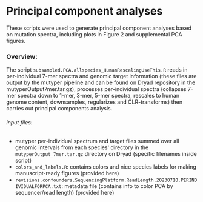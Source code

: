 # Principal component analyses

These scripts were used to generate principal component analyses based on mutation spectra, including plots in Figure 2 and supplemental PCA figures. 

### Overview: 
The script `subsampled.PCA.allspecies_HumanRescalingUseThis.R` reads in per-individual 7-mer spectra and genomic target information (these files are output by the mutyper pipeline and can be found on Dryad repository in the mutyperOutput7mer.tar.gz), processes per-individual spectra (collapses 7-mer spectra down to  1-mer, 3-mer, 5-mer spectra, rescales to human genome content, downsamples, regularizes and CLR-transforms) then carries out principal components analysis. 

###### input files:
* mutyper per-individual spectrum and target files summed over all genomic intervals from each species' directory in the `mutyperOutput_7mer.tar.gz` directory on Dryad (specific filenames inside script)
* `colors_and_labels.R`: contains colors and nice species labels for making manuscript-ready figures (provided here)
* `revisions.confounders.SequencingPlatform.ReadLength.20230710.PERINDIVIDUALFORPCA.txt`: metadata file (contains info to color PCA by sequencer/read length) (provided here)

